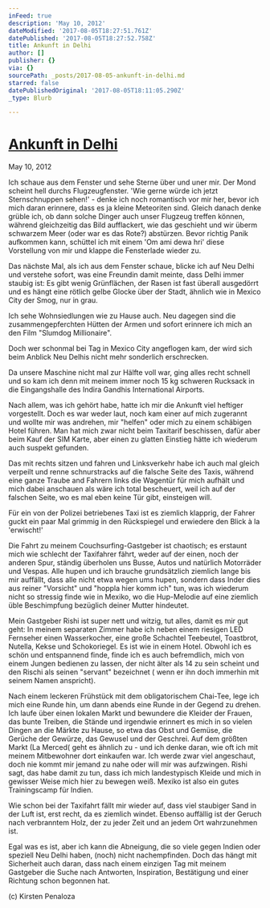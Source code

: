 ```yaml
---
inFeed: true
description: 'May 10, 2012'
dateModified: '2017-08-05T18:27:51.761Z'
datePublished: '2017-08-05T18:27:52.758Z'
title: Ankunft in Delhi
author: []
publisher: {}
via: {}
sourcePath: _posts/2017-08-05-ankunft-in-delhi.md
starred: false
datePublishedOriginal: '2017-08-05T18:11:05.290Z'
_type: Blurb

---
```

# [Ankunft in Delhi][0]

May 10, 2012

Ich schaue aus dem Fenster und sehe Sterne über und uner mir. Der Mond scheint hell durchs Flugzeugfenster. 'Wie gerne würde ich jetzt Sternschnuppen sehen!' - denke ich noch romantisch vor mir her, bevor ich mich daran erinnere, dass es ja kleine Meteoriten sind. Gleich danach denke grüble ich, ob dann solche Dinger auch unser Flugzeug treffen können, während gleichzeitig das Bild aufflackert, wie das geschieht und wir überm schwarzem Meer (oder war es das Rote?) abstürzen. Bevor richtig Panik aufkommen kann, schüttel ich mit einem 'Om ami dewa hri' diese Vorstellung von mir und klappe die Fensterlade wieder zu.

Das nächste Mal, als ich aus dem Fenster schaue, blicke ich auf Neu Delhi und verstehe sofort, was eine Freundin damit meinte, dass Delhi immer staubig ist: Es gibt wenig Grünflächen, der Rasen ist fast überall ausgedörrt und es hängt eine rötlich gelbe Glocke über der Stadt, ähnlich wie in Mexico City der Smog, nur in grau.

Ich sehe Wohnsiedlungen wie zu Hause auch. Neu dagegen sind die zusammengepferchten Hütten der Armen und sofort erinnere ich mich an den Film "Slumdog Millionaire".

Doch wer schonmal bei Tag in Mexico City angeflogen kam, der wird sich beim Anblick Neu Delhis nicht mehr sonderlich erschrecken.

Da unsere Maschine nicht mal zur Hälfte voll war, ging alles recht schnell und so kam ich denn mit meinem immer noch 15 kg schweren Rucksack in die Eingangshalle des Indira Gandhis International Airports.

Nach allem, was ich gehört habe, hatte ich mir die Ankunft viel heftiger vorgestellt. Doch es war weder laut, noch kam einer auf mich zugerannt und wollte mir was andrehen, mir "helfen" oder mich zu einem schäbigen Hotel führen. Man hat mich zwar nicht beim Taxitarif beschissen, dafür aber beim Kauf der SIM Karte, aber einen zu glatten Einstieg hätte ich wiederum auch suspekt gefunden.

Das mit rechts sitzen und fahren und Linksverkehr habe ich auch mal gleich verpeilt und renne schnurstracks auf die falsche Seite des Taxis, während eine ganze Traube and Fahrern links die Wagentür für mich aufhält und mich dabei anschauen als wäre ich total bescheuert, weil ich auf der falschen Seite, wo es mal eben keine Tür gibt, einsteigen will.

Für ein von der Polizei betriebenes Taxi ist es ziemlich klapprig, der Fahrer guckt ein paar Mal grimmig in den Rückspiegel und erwiedere den Blick à la 'erwischt!'

Die Fahrt zu meinem Couchsurfing-Gastgeber ist chaotisch; es erstaunt mich wie schlecht der Taxifahrer fährt, weder auf der einen, noch der anderen Spur, ständig überholen uns Busse, Autos und natürlich Motorräder und Vespas. Alle hupen und ich brauche grundsätzlich ziemlich lange bis mir auffällt, dass alle nicht etwa wegen ums hupen, sondern dass Inder dies aus reiner "Vorsicht" und "hoppla hier komm ich" tun, was ich wiederum nicht so stressig finde wie in Mexiko, wo die Hup-Melodie auf eine ziemlich üble Beschimpfung bezüglich deiner Mutter hindeutet.

Mein Gastgeber Rishi ist super nett und witzig, tut alles, damit es mir gut geht: In meinem separaten Zimmer habe ich neben einem riesigen LED Fernseher einen Wasserkocher, eine große Schachtel Teebeutel, Toastbrot, Nutella, Kekse und Schokoriegel. Es ist wie in einem Hotel. Obwohl ich es schön und entspannend finde, finde ich es auch befremdlich, mich von einem Jungen bedienen zu lassen, der nicht älter als 14 zu sein scheint und den Rischi als seinen "servant" bezeichnet ( wenn er ihn doch immerhin mit seinem Namen anspricht).

Nach einem leckeren Frühstück mit dem obligatorischem Chai-Tee, lege ich mich eine Runde hin, um dann abends eine Runde in der Gegend zu drehen. Ich laufe über einen lokalen Markt und bewundere die Kleider der Frauen, das bunte Treiben, die Stände und irgendwie erinnert es mich in so vielen Dingen an die Märkte zu Hause, so etwa das Obst und Gemüse, die Gerüche der Gewürze, das Gewusel und der Geschrei. Auf dem größten Markt (La Merced( geht es ähnlich zu - und ich denke daran, wie oft ich mit meinem Mitbewohner dort einkaufen war. Ich werde zwar viel angeschaut, doch nie kommt mir jemand zu nahe oder will mir was aufzwingen. Rishi sagt, das habe damit zu tun, dass ich mich landestypisch Kleide und mich in gewisser Weise mich hier zu bewegen weiß. Mexiko ist also ein gutes Trainingscamp für Indien.

Wie schon bei der Taxifahrt fällt mir wieder auf, dass viel staubiger Sand in der Luft ist, erst recht, da es ziemlich windet. Ebenso auffällig ist der Geruch nach verbranntem Holz, der zu jeder Zeit und an jedem Ort wahrzunehmen ist.

Egal was es ist, aber ich kann die Abneigung, die so viele gegen Indien oder speziell Neu Delhi haben, (noch) nicht nachempfinden. Doch das hängt mit Sicherheit auch daran, dass nach einem einzigen Tag mit meinem Gastgeber die Suche nach Antworten, Inspiration, Bestätigung und einer Richtung schon begonnen hat.

(c) Kirsten Penaloza

[0]: https://kirstenpenaloza.squarespace.com/deutsch-blah/ankunft-in-delhi